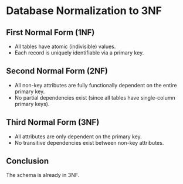 # Database Normalization to 3NF

## First Normal Form (1NF)
- All tables have atomic (indivisible) values.
- Each record is uniquely identifiable via a primary key.

## Second Normal Form (2NF)
- All non-key attributes are fully functionally dependent on the entire primary key.
- No partial dependencies exist (since all tables have single-column primary keys).

## Third Normal Form (3NF)
- All attributes are only dependent on the primary key.
- No transitive dependencies exist between non-key attributes.

## Conclusion
The schema is already in 3NF.